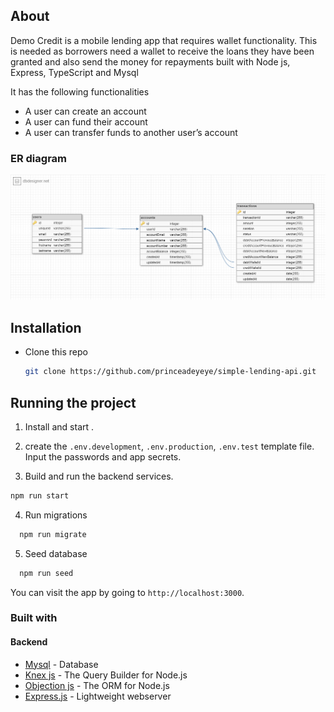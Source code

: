 ## About 

Demo Credit is a mobile lending app that requires wallet functionality. This is needed as borrowers need a wallet to receive the loans they have been granted and also send the money for repayments built with Node js, Express, TypeScript and Mysql

It has the following functionalities
* A user can create an account
* A user can fund their account
* A user can transfer funds to another user’s account

### ER diagram

![](./public/er-diagram.png)



## Installation

* Clone this repo

  ```bash
  git clone https://github.com/princeadeyeye/simple-lending-api.git
  ```

## Running the project

1. Install and start .
2. create the `.env.development`, `.env.production`, `.env.test` template file. Input the passwords and app secrets. 


3. Build and run the backend services.

```bash
npm run start
```

4. Run migrations

```bash
  npm run migrate
```

5. Seed database

```bash
  npm run seed 
```

You can visit the app by going to `http://localhost:3000`.


### Built with

#### Backend

- [Mysql](https://www.mysql.com/) - Database
- [Knex js](https://knexjs.org/) - The Query Builder for Node.js
- [Objection js](https://vincit.github.io/objection.js/) - The ORM for Node.js
- [Express.js](https://expressjs.com/) - Lightweight webserver
